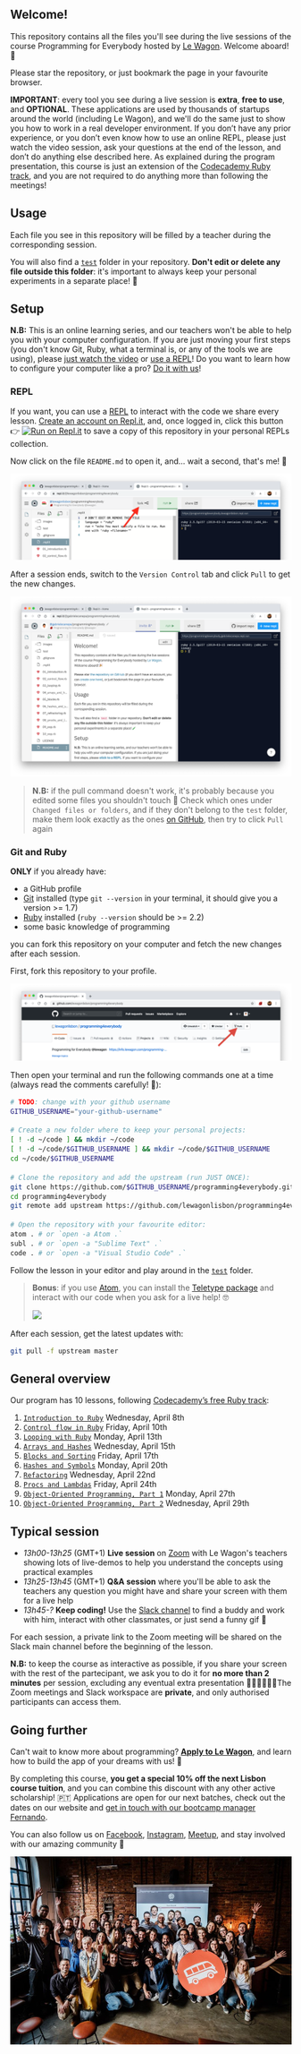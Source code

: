 ## Welcome!

This repository contains all the files you'll see during the live sessions of the course Programming for Everybody hosted by [Le Wagon](https://www.lewagon.com). Welcome aboard! 🎉

Please star the repository, or just bookmark the page in your favourite browser.

**IMPORTANT**: every tool you see during a live session is **extra**, **free to use**, and __**OPTIONAL**__. These applications are used by thousands of startups around the world (including Le Wagon), and we'll do the same just to show you how to work in a real developer environment.
If you don’t have any prior experience, or you don’t even know how to use an online REPL, please just watch the video session, ask your questions at the end of the lesson, and don’t do anything else described here. As explained during the program presentation, this course is just an extension of the [Codecademy Ruby track](https://www.codecademy.com/learn/learn-ruby), and you are not required to do anything more than following the meetings!

## Usage

Each file you see in this repository will be filled by a teacher during the corresponding session.

You will also find a [`test`](./test) folder in your repository. **Don't edit or delete any file outside this folder**: it's important to always keep your personal experiments in a separate place! 🧪

## Setup

**N.B:** This is an online learning series, and our teachers won't be able to help you with your computer configuration. If you are just moving your first steps (you don't know Git, Ruby, what a terminal is, or any of the tools we are using), please [just watch the video](#welcome) or [use a REPL](#repl)! Do you want to learn how to configure your computer like a pro? [Do it with us](#going-further)!

### REPL

If you want, you can use a [REPL](https://en.wikipedia.org/wiki/Read%E2%80%93eval%E2%80%93print_loop) to interact with the code we share every lesson. [Create an account on Repl.it](https://repl.it/signup), and, once logged in, click this button 👉 [![Run on Repl.it](https://repl.it/badge/github/lewagonlisbon/programming4everybody)](https://repl.it/@lewagonlisbon/programming4everybody) to save a copy of this repository in your personal REPLs collection.

Now click on the file `README.md` to open it, and... wait a second, that's me! 🤖

![](https://github.com/lewagonlisbon/programming4everybody/raw/master/images/repl1.png)

After a session ends, switch to the `Version Control` tab and click `Pull` to get the new changes.

![](https://github.com/lewagonlisbon/programming4everybody/raw/master/images/repl2.png)

> **N.B:** if the pull command doesn't work, it's probably because you edited some files you shouldn't touch 🛑 Check which ones under `Changed files or folders`, and if they don't belong to the `test` folder, make them look exactly as the ones [on GitHub](https://github.com/lewagonlisbon/programming4everybody), then try to click `Pull` again

### Git and Ruby

**ONLY** if you already have:

- a GitHub profile
- [Git](https://git-scm.com/book/en/v2/Getting-Started-Installing-Git) installed (type `git --version` in your terminal, it should give you a version >= 1.7)
- [Ruby](https://www.ruby-lang.org/en/documentation/installation) installed (`ruby --version` should be >= 2.2)
- some basic knowledge of programming

you can fork this repository on your computer and fetch the new changes after each session.

First, fork this repository to your profile.

![](https://github.com/lewagonlisbon/programming4everybody/raw/master/images/fork.png)

Then open your terminal and run the following commands one at a time (always read the comments carefully! 👀):

```sh
# TODO: change with your github username
GITHUB_USERNAME="your-github-username"

# Create a new folder where to keep your personal projects:
[ ! -d ~/code ] && mkdir ~/code
[ ! -d ~/code/$GITHUB_USERNAME ] && mkdir ~/code/$GITHUB_USERNAME
cd ~/code/$GITHUB_USERNAME

# Clone the repository and add the upstream (run JUST ONCE):
git clone https://github.com/$GITHUB_USERNAME/programming4everybody.git
cd programming4everybody
git remote add upstream https://github.com/lewagonlisbon/programming4everybody.git

# Open the repository with your favourite editor:
atom . # or `open -a Atom .`
subl . # or `open -a "Sublime Text" .`
code . # or `open -a "Visual Studio Code" .`
```

Follow the lesson in your editor and play around in the [`test`](./test) folder.

> **Bonus**: if you use [Atom](https://atom.io), you can install the [Teletype package](https://teletype.atom.io/) and interact with our code when you ask for a live help! 🤓
>
> ![](https://blog.atom.io/img/posts/teletype/code-together.gif)

After each session, get the latest updates with:

```sh
git pull -f upstream master
```

## General overview

Our program has 10 lessons, following [Codecademy’s free Ruby track](https://www.codecademy.com/learn/learn-ruby):

1. [`Introduction to Ruby`](./01_introduction.rb) Wednesday, April 8th
2. [`Control flow in Ruby`](./02_control_flow.rb) Friday, April 10th
3. [`Looping with Ruby`](./03_looping.rb) Monday, April 13th
4. [`Arrays and Hashes`](./04_arrays_and_hases.rb) Wednesday, April 15th
5. [`Blocks and Sorting`](./05_blocks.rb) Friday, April 17th
6. [`Hashes and Symbols`](./06_hashes_and_symbols.rb) Monday, April 20th
7. [`Refactoring`](./07_refractoring.rb) Wednesday, April 22nd
8. [`Procs and Lambdas`](./08_procks_and_lambdas.rb) Friday, April 24th
9. [`Object-Oriented Programming, Part 1`](./09_oop.rb) Monday, April 27th
10. [`Object-Oriented Programming, Part 2`](./10_oop.rb) Wednesday, April 29th

## Typical session

- _13h00-13h25_ (GMT+1) **Live session** on [Zoom](https://zoom.us/signup) with Le Wagon's teachers showing lots of live-demos to help you understand the concepts using practical examples
- _13h25-13h45_ (GMT+1) **Q&A session** where you'll be able to ask the teachers any question you might have and share your screen with them for a live help
- _13h45-?_ **Keep coding!** Use the [Slack channel](https://programming4everybody.slack.com) to find a buddy and work with him, interact with other classmates, or just send a funny gif 🙈

For each session, a private link to the Zoom meeting will be shared on the Slack main channel before the beginning of the lesson.

**N.B:** to keep the course as interactive as possible, if you share your screen with the rest of the partecipant, we ask you to do it for **no more than 2 minutes** per session, excluding any eventual extra presentation 🙋🏼‍♀️🙋🏽‍♂️The Zoom meetings and Slack workspace are **private**, and only authorised participants can access them.

## Going further

Can't wait to know more about programming? **[Apply to Le Wagon](http://www.lewagon.com/lisbon/apply)**, and learn how to build the app of your dreams with us! 🚀

By completing this course, **you get a special 10% off the next Lisbon course tuition**, and you can combine this discount with any other active scholarship! 🇵🇹 Applications are open for our next batches, check out the dates on our website and [get in touch with our bootcamp manager Fernando](https://programming4everybody.slack.com/archives/C0110B1M057/p1586270434306700).

You can also follow us on [Facebook](https://www.facebook.com/lewagonlisbon), [Instagram](https://www.instagram.com/lewagonlisbon), [Meetup](https://www.meetup.com/Le-Wagon-Lisbon-Coding-Station), and stay involved with our amazing community 🤩

![](https://github.com/lewagonlisbon/programming4everybody/raw/master/images/lisbon.jpg)
